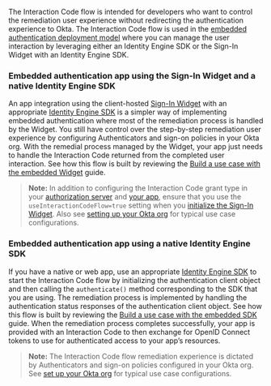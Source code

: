The Interaction Code flow is intended for developers who want to control the remediation user experience without redirecting the authentication experience to Okta. The Interaction Code flow is used in the [embedded authentication deployment model](/docs/concepts/redirect-vs-embedded/#embedded-authentication) where you can manage the user interaction by leveraging either an Identity Engine SDK or the Sign-In Widget with an Identity Engine SDK.

### Embedded authentication app using the Sign-In Widget and a native Identity Engine SDK

An app integration using the client-hosted [Sign-In Widget](/code/javascript/okta_sign-in_widget/) with an appropriate [Identity Engine SDK](/docs/guides/oie-embedded-common-download-setup-app/) is a simpler way of implementing embedded authentication where most of the remediation process is handled by the Widget. You still have control over the step-by-step remediation user experience by configuring Authenticators and sign-on policies in your Okta org. With the remedial process managed by the Widget, your app just needs to handle the Interaction Code returned from the completed user interaction. See how this flow is built by reviewing the [Build a use case with the embedded Widget](/docs/guides/oie-embedded-widget-use-case-basic-sign-in) guide.

> **Note:** In addition to configuring the Interaction Code grant type in your [authorization server](#set-up-your-authorization-server) and [your app](#enable-interaction-code-grant-on-an-application), ensure that you use the `useInteractionCodeFlow=true` setting when you [initialize the Sign-In Widget](/docs/guides/oie-embedded-common-download-setup-app/-/main/#set-up-the-sign-in-widget-and-sdk-for-your-own-app). Also see [setting up your Okta org](/docs/guides/oie-embedded-common-org-setup/) for typical use case configurations.

### Embedded authentication app using a native Identity Engine SDK

If you have a native or web app, use an appropriate [Identity Engine SDK](/docs/guides/oie-embedded-common-download-setup-app/) to start the Interaction Code flow by initializing the authentication client object and then calling the `authenticate()` method corresponding to the SDK that you are using. The remediation process is implemented by handling the authentication status responses of the authentication client object. See how this flow is built by reviewing the [Build a use case with the embedded SDK](/docs/guides/oie-embedded-sdk-use-case-basic-sign-in/) guide. When the remediation process completes successfully, your app is provided with an Interaction Code to then exchange for OpenID Connect tokens to use for authenticated access to your app’s resources.

> **Note:** The Interaction Code flow remediation experience is dictated by Authenticators and sign-on policies configured in your Okta org. See [set up your Okta org](/docs/guides/oie-embedded-common-org-setup/) for typical use case configurations.

